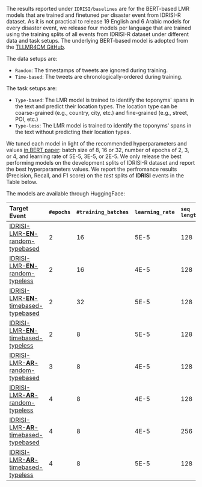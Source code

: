 The results reported under `IDRISI/baselines` are for the BERT-based LMR models that are trained and finetuned per disaster event from IDRISI-R dataset. As it is not practical to release 19 English and 6 Arabic models for every disaster event, we release four models per language that are trained using the training splits of all events from IDRISI-R dataset under different data and task setups. The underlying BERT-based model is adopted from the [TLLMR4CM GitHub](https://github.com/rsuwaileh/TLLMR4CM/). 

The data setups are:
  - `Random`:  The timestamps of tweets are ignored during training.
  - `Time-based`:  The tweets are chronologically-ordered during training.
  
The task setups are: 
  - `Type-based`: The LMR model is trained to identify the toponyms' spans in the text and predict their location types. The location type can be coarse-grained (e.g., country, city, etc.) and fine-grained (e.g., street, POI, etc.)
  - `Type-less`: The LMR model is trained to identify the toponyms' spans in the text without predicting their location types.


We tuned each model in light of the recommended hyperparameters and values [in BERT paper](https://aclanthology.org/N19-1423.pdf): batch size of 8, 16 or 32, number of epochs of 2, 3, or 4, and learning rate of 5E-5, 3E-5, or 2E-5. We only release the best performing models on the development splits of IDRISI-R dataset and report the best hyperparameters values. We report the perfromance results (Precision, Recall, and F1 score) on the *test* splits of **IDRISI** events in the Table below.

The models are available through HuggingFace:

| Target Event | `#epochs` | `#training_batches` | `learning_rate` | `seq length` | P | R | F1 |
|:-|:-|:-|:-|:-|:-|:-|:-|
| [IDRISI-LMR-**EN**-random-typebased](https://huggingface.co/rsuwaileh/IDRISI-LMR-EN-random-typebased/) | 2 | 16 | 5E-5 | 128 | 0.979 | 0.979 | 0.979 | 
| [IDRISI-LMR-**EN**-random-typeless](https://huggingface.co/rsuwaileh/IDRISI-LMR-EN-random-typeless/) | 2 | 16 | 4E-5 | 128 | 0.905 | 0.909 | 0.901
| [IDRISI-LMR-**EN**-timebased-typebased](https://huggingface.co/rsuwaileh/IDRISI-LMR-EN-timebased-typebased/) | 2 | 32 | 5E-5 |	128 | 0.978 |	0.979	| 0.978 | 
| [IDRISI-LMR-**EN**-timebased-typeless](https://huggingface.co/rsuwaileh/IDRISI-LMR-EN-timebased-typeless/) | 2 | 8 | 5E-5 |	128 | 0.904 | 0.907 | 0.899 |
| [IDRISI-LMR-**AR**-random-typebased](https://huggingface.co/rsuwaileh/IDRISI-LMR-AR-random-typebased/) | 3 | 8 | 4E-5 | 128 | 0.978 | 0.978 | 0.978 | 
| [IDRISI-LMR-**AR**-random-typeless](https://huggingface.co/rsuwaileh/IDRISI-LMR-AR-random-typeless/) | 4 | 8 | 4E-5 | 128 | 0.926 | 0.921 | 0.919 | 
| [IDRISI-LMR-**AR**-timebased-typebased](https://huggingface.co/rsuwaileh/IDRISI-LMR-AR-timebased-typebased/) | 4 | 8 | 4E-5 |	256 | 0.973 | 0.975 | 0.973 | 
| [IDRISI-LMR-**AR**-timebased-typeless](https://huggingface.co/rsuwaileh/IDRISI-LMR-AR-timebased-typeless/) | 4 | 8 | 5E-5 | 128 | 0.914 | 0.921 | 0.911 | 
